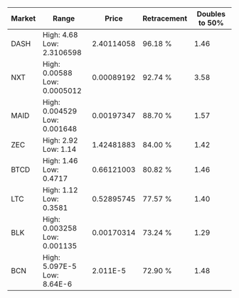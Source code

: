| Market | Range | Price| Retracement | Doubles to 50% |
| --- | --- | --- | --- | --- |
| DASH | High: 4.68<br />Low: 2.3106598 | 2.40114058 | 96.18 % | 1.46 |
| NXT | High: 0.00588<br />Low: 0.0005012 | 0.00089192 | 92.74 % | 3.58 |
| MAID | High: 0.004529<br />Low: 0.001648 | 0.00197347 | 88.70 % | 1.57 |
| ZEC | High: 2.92<br />Low: 1.14 | 1.42481883 | 84.00 % | 1.42 |
| BTCD | High: 1.46<br />Low: 0.4717 | 0.66121003 | 80.82 % | 1.46 |
| LTC | High: 1.12<br />Low: 0.3581 | 0.52895745 | 77.57 % | 1.40 |
| BLK | High: 0.003258<br />Low: 0.001135 | 0.00170314 | 73.24 % | 1.29 |
| BCN | High: 5.097E-5<br />Low: 8.64E-6 | 2.011E-5 | 72.90 % | 1.48 |
